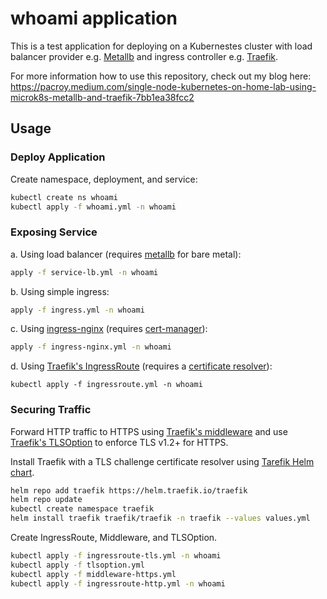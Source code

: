 # whoami application

This is a test application for deploying on a Kubernestes cluster with load balancer provider e.g. [Metallb](https://metallb.universe.tf/) and ingress controller e.g. [Traefik](https://traefik.io/).

For more information how to use this repository, check out my blog here:
https://pacroy.medium.com/single-node-kubernetes-on-home-lab-using-microk8s-metallb-and-traefik-7bb1ea38fcc2

## Usage

### Deploy Application

Create namespace, deployment, and service:

```sh
kubectl create ns whoami
kubectl apply -f whoami.yml -n whoami
```

### Exposing Service

a. Using load balancer (requires [metallb](https://metallb.universe.tf/) for bare metal):

```sh
apply -f service-lb.yml -n whoami
```

b. Using simple ingress:

```sh
apply -f ingress.yml -n whoami
```

c. Using [ingress-nginx](https://github.com/kubernetes/ingress-nginx/) (requires [cert-manager](https://cert-manager.io/)):

```sh
apply -f ingress-nginx.yml -n whoami
```

d. Using [Traefik's IngressRoute](https://doc.traefik.io/traefik/user-guides/crd-acme/#traefik-routers) (requires a [certificate resolver](https://doc.traefik.io/traefik/https/acme/#certificate-resolvers)):

```
kubectl apply -f ingressroute.yml -n whoami
```

### Securing Traffic

Forward HTTP traffic to HTTPS using [Traefik's middleware](https://doc.traefik.io/traefik/middlewares/overview/) and use [Traefik's TLSOption](https://doc.traefik.io/traefik/https/tls/#tls-options) to enforce TLS v1.2+ for HTTPS.

Install Traefik with a TLS challenge certificate resolver using [Tarefik Helm chart](https://github.com/traefik/traefik-helm-chart).

```sh
helm repo add traefik https://helm.traefik.io/traefik
helm repo update
kubectl create namespace traefik
helm install traefik traefik/traefik -n traefik --values values.yml
```

Create IngressRoute, Middleware, and TLSOption.

```sh
kubectl apply -f ingressroute-tls.yml -n whoami
kubectl apply -f tlsoption.yml
kubectl apply -f middleware-https.yml
kubectl apply -f ingressroute-http.yml -n whoami
```
